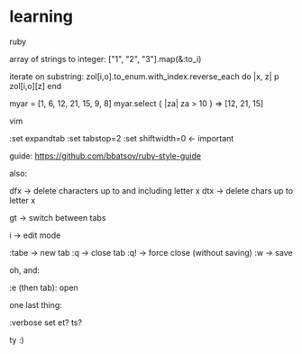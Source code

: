 # learning

ruby

array of strings to integer:
["1", "2", "3"].map(&:to_i)

iterate on substring:
zol[i,o].to_enum.with_index.reverse_each do |x, z|
  p zol[i,o][z]
end

myar = [1, 6, 12, 21, 15, 9, 8]
myar.select { |za| za > 10 }
=> [12, 21, 15]


vim

:set expandtab
:set tabstop=2
:set shiftwidth=0 <- important

guide: https://github.com/bbatsov/ruby-style-guide

also:

dfx -> delete characters up to and including letter x
dtx -> delete chars up to letter x

gt -> switch between tabs

i -> edit mode

:tabe -> new tab
:q -> close tab
:q! -> force close (without saving)
:w -> save

oh, and:

:e (then tab): open

one last thing:

:verbose set et? ts?

ty :)
